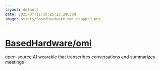 ```yaml
---
layout: default
date: 2025-07-11T18:25:23.280269
image: assets/BasedHardware_omi_cropped.png
---
```


# [BasedHardware/omi](https://github.com/BasedHardware/omi)

open-source AI wearable that transcribes conversations and summarizes meetings
